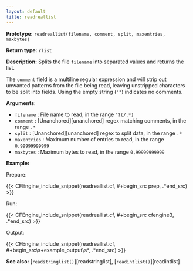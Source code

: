 ```yaml
---
layout: default
title: readreallist
---
```


**Prototype:** `readreallist(filename, comment, split, maxentries, maxbytes)`<br>

**Return type:** `rlist`

**Description:** Splits the file `filename` into separated
values and returns the list.

The `comment` field is a multiline regular expression and will strip out
unwanted patterns from the file being read, leaving unstripped characters to be
split into fields. Using the empty string (`""`) indicates no comments.

**Arguments**:

- `filename` : File name to read, in the range `"?(/.*)`
- `comment` : [Unanchored][unanchored] regex matching comments, in the range `.*`
- `split` : [Unanchored][unanchored] regex to split data, in the range `.*`
- `maxentries` : Maximum number of entries to read, in the range
  `0,99999999999`
- `maxbytes` : Maximum bytes to read, in the range `0,99999999999`

**Example:**

Prepare:

{{< CFEngine_include_snippet(readreallist.cf, #\+begin_src prep, .*end_src) >}}

Run:

{{< CFEngine_include_snippet(readreallist.cf, #\+begin_src cfengine3, .*end_src) >}}

Output:

{{< CFEngine_include_snippet(readreallist.cf, #\+begin_src\s+example_output\s*, .*end_src) >}}

**See also:** [`readstringlist()`][readstringlist], [`readintlist()`][readintlist]
